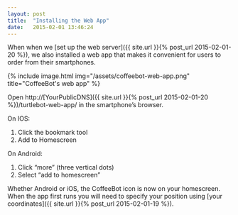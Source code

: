 ```yaml
---
layout: post
title:  "Installing the Web App"
date:   2015-02-01 13:46:24
---
```


When when we [set up the web server]({{ site.url }}{% post_url 2015-02-01-20 %}), we also installed a web app that makes it convenient for users to order from their smartphones.

{% include image.html img="/assets/coffeebot-web-app.png" title="CoffeeBot's web app" %}

Open http://[YourPublicDNS]({{ site.url }}{% post_url 2015-02-01-20 %})/turtlebot-web-app/ in the smartphone’s browser.

On IOS:

1. Click the bookmark tool
2. Add to Homescreen

On Android:

1. Click “more” (three vertical dots)
2. Select “add to homescreen”

Whether Android or iOS, the CoffeeBot icon is now on your homescreen. When the app first runs you will need to specify your position using [your coordinates]({{ site.url }}{% post_url 2015-02-01-19 %}).
